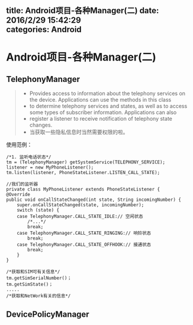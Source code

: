 title: Android项目-各种Manager(二)
date: 2016/2/29 15:42:29   
categories: Android
---

# Android项目-各种Manager(二) #

## TelephonyManager ##
>- Provides access to information about the telephony services on the device. Applications can use the methods in this class 
>- to determine telephony services and states, as well as to access some types of subscriber information. Applications can also
>- register a listener to receive notification of telephony state changes. 
>- 当获取一些隐私信息时当然需要权限的啦。

使用范例：

	/*1. 监听电话状态*/
	tm = (TelephonyManager) getSystemService(TELEPHONY_SERVICE);
	listener = new MyPhoneListener();
	tm.listen(listener, PhoneStateListener.LISTEN_CALL_STATE);
	
	//我们的监听器
	private class MyPhoneListener extends PhoneStateListener {
	@Override
	public void onCallStateChanged(int state, String incomingNumber) {
		super.onCallStateChanged(state, incomingNumber);
		switch (state) {
		case TelephonyManager.CALL_STATE_IDLE:// 空闲状态
			/*...*/
			break;
		case TelephonyManager.CALL_STATE_RINGING:// 响铃状态
			break;
		case TelephonyManager.CALL_STATE_OFFHOOK:// 接通状态
			break;
		}
	}

	/*获取和SIM可有关信息*/
	tm.getSimSerialNumber()；
    tm.getSimState()；
	.....
	/*获取和NetWork有关的信息*/

## DevicePolicyManager ##
